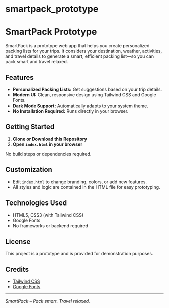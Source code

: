 # smartpack_prototype
SmartPack Prototype
===================

SmartPack is a prototype web app that helps you create personalized packing lists for your trips. It considers your destination, weather, activities, and travel details to generate a smart, efficient packing list—so you can pack smart and travel relaxed.

## Features

- **Personalized Packing Lists:** Get suggestions based on your trip details.
- **Modern UI:** Clean, responsive design using Tailwind CSS and Google Fonts.
- **Dark Mode Support:** Automatically adapts to your system theme.
- **No Installation Required:** Runs directly in your browser.

## Getting Started

1. **Clone or Download this Repository**
2. **Open `index.html` in your browser**

No build steps or dependencies required.

## Customization

- Edit `index.html` to change branding, colors, or add new features.
- All styles and logic are contained in the HTML file for easy prototyping.

## Technologies Used

- HTML5, CSS3 (with Tailwind CSS)
- Google Fonts
- No frameworks or backend required

## License

This project is a prototype and is provided for demonstration purposes.

## Credits

- [Tailwind CSS](https://tailwindcss.com/)
- [Google Fonts](https://fonts.google.com/)

---

*SmartPack – Pack smart. Travel relaxed.*
